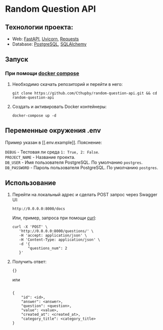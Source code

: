 # Random Question API

## Технологии проекта:

* Web: [FastAPI](https://fastapi.tiangolo.com/), [Uvicorn](https://www.uvicorn.org/), [Requests](https://requests.readthedocs.io/en/latest/)
* Database: [PostgreSQL](https://www.postgresql.org/), [SQLAlchemy](https://docs.sqlalchemy.org/en/20/)

## Запуск  

### При помощи [docker compose](https://docs.docker.com/compose/)

1. Необходимо скачать репозиторий и перейти в него:  
   ```
   git clone https://github.com/Cthupby/random-question-api.git && cd random-question-api
   ```  
2. Создать и активировать Docker контейнеры:  
   ```
   docker-compose up -d
   ```  

## Переменные окружения .env

Пример указан в [[.env.example]]. Пояснение:  

`DEBUG` - Тестовая ли среда `1: True, 2: False`.  
`PROJECT_NAME` - Название проекта.  
`DB_USER` - Имя пользователя PostgreSQL. По умолчанию `postgres`.  
`DB_PASSWORD` - Пароль пользователя PostgreSQL. По умолчанию `postgres`.  

## Использование

1. Перейти на локальный адрес и сделать POST запрос через Swagger UI:   
   ```
   http://0.0.0.0:8000/docs
   ```  
   Или, пример, запроса при помощи [curl](https://curl.se/docs/):   
   ```
   curl -X 'POST' \
      'http://0.0.0.0:8000/questions/' \
      -H 'accept: application/json' \
      -H 'Content-Type: application/json' \
      -d '{
          "questions_num": 2
      }'
   ```  
2. Получить ответ:  
   ```
   {}
   ```
   или  
   ```
   
   {
       "id": <id>,
       "answer": <answer>,
       "question": <question>,
       "value": <value>,
       "created_at": <created_at>,
       "category_title": <category_title>
   }
   ```
